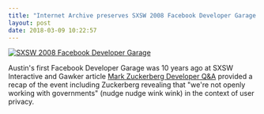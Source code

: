 ```yaml
---
title: "Internet Archive preserves SXSW 2008 Facebook Developer Garage article"
layout: post
date: 2018-03-09 10:22:57
---
```

[![SXSW 2008 Facebook Developer Garage](https://farm4.staticflickr.com/3092/2331111719_34bb7f496f_b.jpg)](https://www.flickr.com/photos/baratunde/2331111719/)

Austin's first Facebook Developer Garage was 10 years ago at SXSW Interactive and Gawker article [Mark Zuckerberg Developer Q&A](https://web.archive.org/web/20090204213033/http://valleywag.gawker.com/366123/mark-zuckerberg-developer-qa-at-sxsw) provided a recap of the event including Zuckerberg revealing that "we're not openly working with governments" (nudge nudge wink wink) in the context of user privacy.
